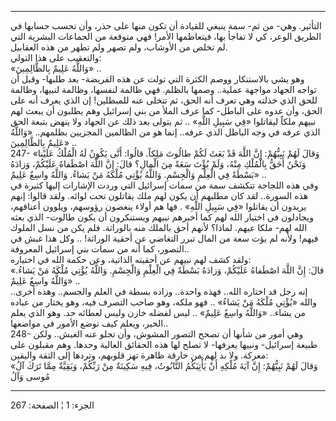 ------------------------------------------------------------------------

التأثير. وهي- من ثم- سمة ينبغي للقيادة أن تكون منها على حذر، وأن تحسب
حسابها في الطريق الوعر، كي لا تفاجأ بها، فيتعاظمها الأمر! فهي متوقعة من
الجماعات البشرية التي لم تخلص من الأوشاب، ولم تصهر ولم تطهر من هذه
العقابيل.  
والتعقيب على هذا التولي:  
«وَاللَّهُ عَلِيمٌ بِالظَّالِمِينَ» ..  
وهو يشي بالاستنكار ووصم الكثرة التي تولت عن هذه الفريضة- بعد طلبها- وقبل
أن تواجه الجهاد مواجهة عملية.. وصمها بالظلم. فهي ظالمة لنفسها، وظالمة
لنبيها، وظالمة للحق الذي خذلته وهي تعرف أنه الحق، ثم تتخلى عنه للمبطلين!
إن الذي يعرف أنه على الحق، وأن عدوه على الباطل- كما عرف الملأ من بني
إسرائيل وهم يطلبون أن يبعث لهم نبيهم ملكاً ليقاتلوا «فِي سَبِيلِ اللَّهِ» .. ثم
يتولى بعد ذلك عن الجهاد ولا ينهض بتبعة الحق الذي عرفه في وجه الباطل الذي
عرفه.. إنما هو من الظالمين المجزيين بظلمهم.. «وَاللَّهُ عَلِيمٌ بِالظَّالِمِينَ» ..  
247- «وَقالَ لَهُمْ نَبِيُّهُمْ: إِنَّ اللَّهَ قَدْ بَعَثَ لَكُمْ طالُوتَ مَلِكاً. قالُوا: أَنَّى يَكُونُ لَهُ
الْمُلْكُ عَلَيْنا وَنَحْنُ أَحَقُّ بِالْمُلْكِ مِنْهُ، وَلَمْ يُؤْتَ سَعَةً مِنَ الْمالِ؟ قالَ: إِنَّ اللَّهَ
اصْطَفاهُ عَلَيْكُمْ، وَزادَهُ بَسْطَةً فِي الْعِلْمِ وَالْجِسْمِ. وَاللَّهُ يُؤْتِي مُلْكَهُ مَنْ يَشاءُ. وَاللَّهُ
واسِعٌ عَلِيمٌ» ..  
وفي هذه اللجاجة تتكشف سمة من سمات إسرائيل التي وردت الإشارات إليها كثيرة
في هذه السورة.. لقد كان مطلبهم أن يكون لهم ملك يقاتلون تحت لوائه. ولقد
قالوا: إنهم يريدون أن يقاتلوا «فِي سَبِيلِ اللَّهِ» . فها هم أولاء ينغضون
رؤوسهم، ويلوون أعناقهم، ويجادلون في اختيار الله لهم كما أخبرهم نبيهم
ويستنكرون أن يكون طالوت- الذي بعثه الله لهم- ملكا عيهم. لماذا؟ لأنهم أحق
بالملك منه بالوراثة. فلم يكن من نسل الملوك فيهم! ولأنه لم يؤت سعة من
المال تبرر التغاضي عن أحقية الوراثة! .. وكل هذا غبش في التصور، كما أنه
من سمات بني إسرائيل المعروفة..  
ولقد كشف لهم نبيهم عن أحقيته الذاتية، وعن حكمة الله في اختياره:  
«قالَ: إِنَّ اللَّهَ اصْطَفاهُ عَلَيْكُمْ، وَزادَهُ بَسْطَةً فِي الْعِلْمِ وَالْجِسْمِ. وَاللَّهُ يُؤْتِي مُلْكَهُ
مَنْ يَشاءُ. وَاللَّهُ واسِعٌ عَلِيمٌ» ..  
إنه رجل قد اختاره الله.. فهذه واحدة.. وزاده بسطة في العلم والجسم.. وهذه
أخرى.. والله «يُؤْتِي مُلْكَهُ مَنْ يَشاءُ» .. فهو ملكه، وهو صاحب التصرف فيه، وهو
يختار من عباده من يشاء.. «وَاللَّهُ واسِعٌ عَلِيمٌ» .. ليس لفضله خازن وليس لعطائه
حد. وهو الذي يعلم الخير، ويعلم كيف توضع الأمور في مواضعها..  
248- وهي أمور من شأنها أن تصحح التصور المشوش، وأن تجلو عنه الغبش.. ولكن
طبيعة إسرائيل- ونبيها يعرفها- لا تصلح لها هذه الحقائق العالية وحدها. وهم
مقبلون على معركة. ولا بد لهم من خارقة ظاهرة تهز قلوبهم، وتردها إلى الثقة
واليقين:  
«وَقالَ لَهُمْ نَبِيُّهُمْ: إِنَّ آيَةَ مُلْكِهِ أَنْ يَأْتِيَكُمُ التَّابُوتُ، فِيهِ سَكِينَةٌ مِنْ رَبِّكُمْ، وَبَقِيَّةٌ
مِمَّا تَرَكَ آلُ مُوسى وَآلُ

------------------------------------------------------------------------

الجزء: 1 ¦ الصفحة: 267
